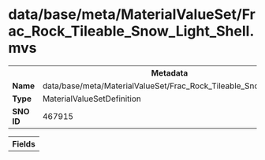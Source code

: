 <h1>data/base/meta/MaterialValueSet/Frac_Rock_Tileable_Snow_Light_Shell.mvs</h1><table><tr><th colspan="100%">Metadata</th></tr><tr><td><b>Name</b></td><td>data/base/meta/MaterialValueSet/Frac_Rock_Tileable_Snow_Light_Shell.mvs</td></tr><tr><td><b>Type</b></td><td>MaterialValueSetDefinition</td></tr><tr><td><b>SNO ID</b></td><td>467915</td></tr></table>

<table><tr><th colspan="100%">Fields</th></tr></table>

